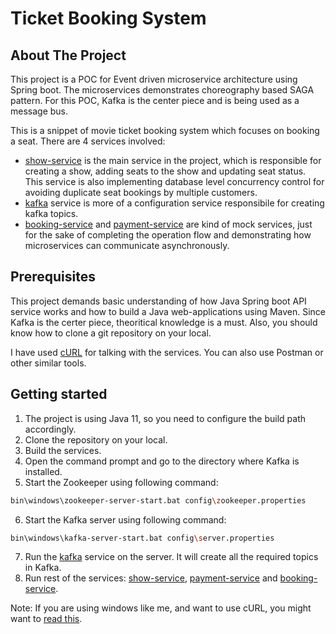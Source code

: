 # Ticket Booking System

## About The Project

This project is a POC for Event driven microservice architecture using Spring boot. The microservices demonstrates choreography based SAGA pattern. For this POC, Kafka is the center piece and is being used as a message bus.

This is a snippet of movie ticket booking system which focuses on booking a seat. There are 4 services involved:
* [show-service](https://github.com/nishantc19/ticket-booking-system/tree/master/show-service) is the main service in the project, which is responsible for creating a show, adding seats to the show and updating seat status. This service is also implementing database level concurrency control for avoiding duplicate seat bookings by multiple customers.
* [kafka](https://github.com/nishantc19/ticket-booking-system/tree/master/kafka) service is more of a configuration service responsibile for creating kafka topics.
* [booking-service](https://github.com/nishantc19/ticket-booking-system/tree/master/booking-service) and [payment-service](https://github.com/nishantc19/ticket-booking-system/tree/master/payment-service) are kind of mock services, just for the sake of completing the operation flow and demonstrating how microservices can communicate asynchronously.

## Prerequisites

This project demands basic understanding of how Java Spring boot API service works and how to build a Java web-applications using Maven. Since Kafka is the certer piece, theoritical knowledge is a must. Also, you should know how to clone a git repository on your local.

I have used [cURL](https://developer.ibm.com/articles/what-is-curl-command/) for talking with the services. You can also use Postman or other similar tools.

## Getting started

1. The project is using Java 11, so you need to configure the build path accordingly.
2. Clone the repository on your local.
3. Build the services.
4. Open the command prompt and go to the directory where Kafka is installed.
5. Start the Zookeeper using following command:
```bash
bin\windows\zookeeper-server-start.bat config\zookeeper.properties
```
6. Start the Kafka server using following command:
```bash
bin\windows\kafka-server-start.bat config\server.properties
```
7. Run the [kafka](https://github.com/nishantc19/ticket-booking-system/tree/master/kafka) service on the server. It will create all the required topics in Kafka.
8. Run rest of the services: [show-service](https://github.com/nishantc19/ticket-booking-system/tree/master/show-service), [payment-service](https://github.com/nishantc19/ticket-booking-system/tree/master/payment-service) and [booking-service](https://github.com/nishantc19/ticket-booking-system/tree/master/booking-service).

Note:
If you are using windows like me, and want to use cURL, you might want to [read this](https://developer.zendesk.com/documentation/developer-tools/getting-started/installing-and-using-curl/#installing-curl).
